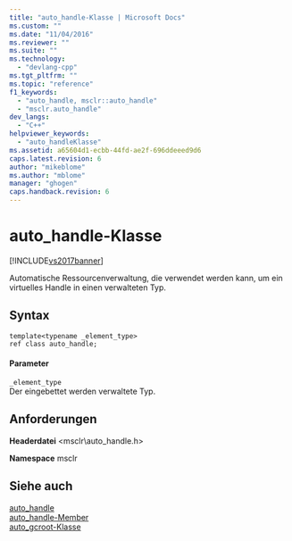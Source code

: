 ```yaml
---
title: "auto_handle-Klasse | Microsoft Docs"
ms.custom: ""
ms.date: "11/04/2016"
ms.reviewer: ""
ms.suite: ""
ms.technology: 
  - "devlang-cpp"
ms.tgt_pltfrm: ""
ms.topic: "reference"
f1_keywords: 
  - "auto_handle, msclr::auto_handle"
  - "msclr.auto_handle"
dev_langs: 
  - "C++"
helpviewer_keywords: 
  - "auto_handleKlasse"
ms.assetid: a65604d1-ecbb-44fd-ae2f-696ddeeed9d6
caps.latest.revision: 6
author: "mikeblome"
ms.author: "mblome"
manager: "ghogen"
caps.handback.revision: 6
---
```

# auto_handle-Klasse
[!INCLUDE[vs2017banner](../assembler/inline/includes/vs2017banner.md)]

Automatische Ressourcenverwaltung, die verwendet werden kann, um ein virtuelles Handle in einen verwalteten Typ.  
  
## Syntax  
  
```  
template<typename _element_type>  
ref class auto_handle;  
```  
  
#### Parameter  
 `_element_type`  
 Der eingebettet werden verwaltete Typ.  
  
## Anforderungen  
 **Headerdatei** \<msclr\\auto\_handle.h\>  
  
 **Namespace** msclr  
  
## Siehe auch  
 [auto\_handle](../dotnet/auto-handle.md)   
 [auto\_handle\-Member](../dotnet/auto-handle-members.md)   
 [auto\_gcroot\-Klasse](../dotnet/auto-gcroot-class.md)